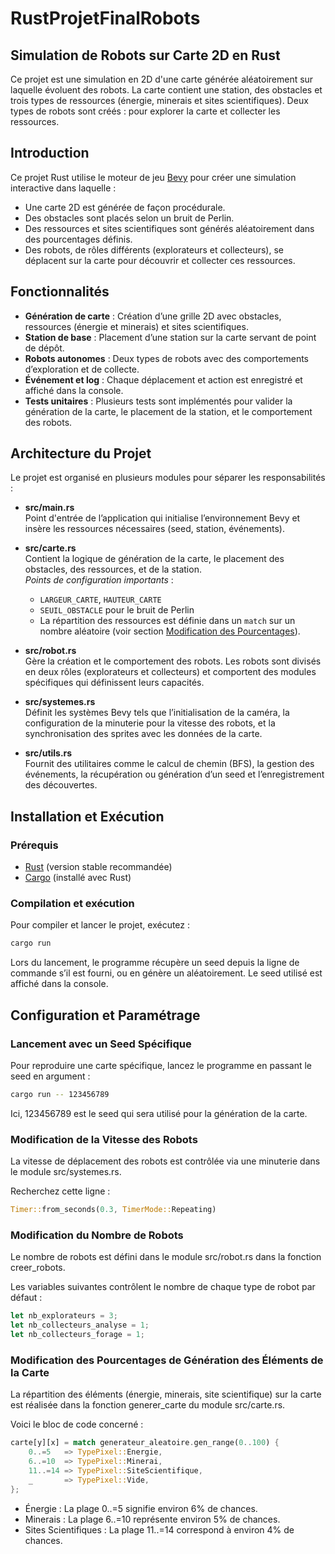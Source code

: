 # RustProjetFinalRobots

## Simulation de Robots sur Carte 2D en Rust

Ce projet est une simulation en 2D d'une carte générée aléatoirement sur laquelle évoluent des robots. La carte contient une station, des obstacles et trois types de ressources (énergie, minerais et sites scientifiques). Deux types de robots sont créés : pour explorer la carte et collecter les ressources.


## Introduction

Ce projet Rust utilise le moteur de jeu [Bevy](https://bevyengine.org/) pour créer une simulation interactive dans laquelle :
- Une carte 2D est générée de façon procédurale.
- Des obstacles sont placés selon un bruit de Perlin.
- Des ressources et sites scientifiques sont générés aléatoirement dans des pourcentages définis.
- Des robots, de rôles différents (explorateurs et collecteurs), se déplacent sur la carte pour découvrir et collecter ces ressources.

## Fonctionnalités

- **Génération de carte** : Création d’une grille 2D avec obstacles, ressources (énergie et minerais) et sites scientifiques.
- **Station de base** : Placement d’une station sur la carte servant de point de dépôt.
- **Robots autonomes** : Deux types de robots avec des comportements d’exploration et de collecte.
- **Événement et log** : Chaque déplacement et action est enregistré et affiché dans la console.
- **Tests unitaires** : Plusieurs tests sont implémentés pour valider la génération de la carte, le placement de la station, et le comportement des robots.

## Architecture du Projet

Le projet est organisé en plusieurs modules pour séparer les responsabilités :

- **src/main.rs**  
  Point d'entrée de l’application qui initialise l’environnement Bevy et insère les ressources nécessaires (seed, station, événements).

- **src/carte.rs**  
  Contient la logique de génération de la carte, le placement des obstacles, des ressources, et de la station.  
  *Points de configuration importants* :  
  - `LARGEUR_CARTE`, `HAUTEUR_CARTE`  
  - `SEUIL_OBSTACLE` pour le bruit de Perlin  
  - La répartition des ressources est définie dans un `match` sur un nombre aléatoire (voir section [Modification des Pourcentages](#modification-des-pourcentages-de-génération-des-éléments-de-la-carte)).

- **src/robot.rs**  
  Gère la création et le comportement des robots. Les robots sont divisés en deux rôles (explorateurs et collecteurs) et comportent des modules spécifiques qui définissent leurs capacités.

- **src/systemes.rs**  
  Définit les systèmes Bevy tels que l’initialisation de la caméra, la configuration de la minuterie pour la vitesse des robots, et la synchronisation des sprites avec les données de la carte.

- **src/utils.rs**  
  Fournit des utilitaires comme le calcul de chemin (BFS), la gestion des événements, la récupération ou génération d’un seed et l’enregistrement des découvertes.

## Installation et Exécution

### Prérequis
- [Rust](https://www.rust-lang.org/tools/install) (version stable recommandée)
- [Cargo](https://doc.rust-lang.org/cargo/) (installé avec Rust)

### Compilation et exécution
Pour compiler et lancer le projet, exécutez :


```bash
cargo run
```

Lors du lancement, le programme récupère un seed depuis la ligne de commande s’il est fourni, ou en génère un aléatoirement. Le seed utilisé est affiché dans la console.

## Configuration et Paramétrage

### Lancement avec un Seed Spécifique
Pour reproduire une carte spécifique, lancez le programme en passant le seed en argument :

```bash
cargo run -- 123456789
```
Ici, 123456789 est le seed qui sera utilisé pour la génération de la carte.

### Modification de la Vitesse des Robots

La vitesse de déplacement des robots est contrôlée via une minuterie dans le module src/systemes.rs.

Recherchez cette ligne :

```rust
Timer::from_seconds(0.3, TimerMode::Repeating)
```

### Modification du Nombre de Robots

Le nombre de robots est défini dans le module src/robot.rs dans la fonction creer_robots.

Les variables suivantes contrôlent le nombre de chaque type de robot par défaut :
```rust
let nb_explorateurs = 3;
let nb_collecteurs_analyse = 1;
let nb_collecteurs_forage = 1;
```

### Modification des Pourcentages de Génération des Éléments de la Carte
La répartition des éléments (énergie, minerais, site scientifique) sur la carte est réalisée dans la fonction generer_carte du module src/carte.rs.

Voici le bloc de code concerné :

```rust
carte[y][x] = match generateur_aleatoire.gen_range(0..100) {
    0..=5   => TypePixel::Energie,
    6..=10  => TypePixel::Minerai,
    11..=14 => TypePixel::SiteScientifique,
    _       => TypePixel::Vide,
};
```
- Énergie : La plage 0..=5 signifie environ 6% de chances.
- Minerais : La plage 6..=10 représente environ 5% de chances.
- Sites Scientifiques : La plage 11..=14 correspond à environ 4% de chances.
